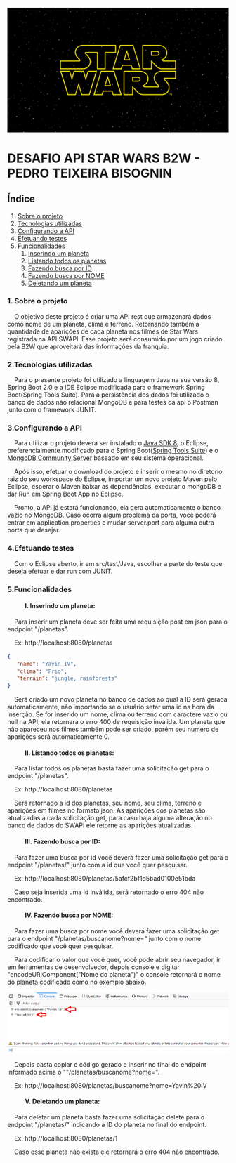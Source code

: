 <p>
  <img src="img/sw.jpg"/> 
</p>

# DESAFIO API STAR WARS B2W - PEDRO TEIXEIRA BISOGNIN

## Índice

 <ol>
  <li><a href="#Sobre">Sobre o projeto</a></li>
  <li><a href="#Tecnologias">Tecnologias utilizadas</a></li>
  <li><a href="#Config">Configurando a API</a></li>
  <li><a href="#Testes">Efetuando testes</a></li>
  <li><a href="#Funcionalidades">Funcionalidades</a>
    <ol>
      <li><a href="#Insere">Inserindo um planeta</a></li>
      <li><a href="#Lista">Listando todos os planetas</a></li>
      <li><a href="#buscaid">Fazendo busca por ID</a></li>
      <li><a href="#buscanome">Fazendo busca por NOME</a></li>
      <li><a href="#deleta">Deletando um planeta</a></li>
    </ol>
  </li>
</ol> 

<dl>
  
### <dt><a name="Sobre">1. Sobre o projeto</a></dt> 

&nbsp;&nbsp;&nbsp;&nbsp;O objetivo deste projeto é criar uma API rest que armazenará dados como nome de um planeta, clima e terreno. Retornando também a quantidade de aparições de cada planeta nos filmes de Star Wars registrada na API SWAPI. Esse projeto será consumido por um jogo criado pela B2W que aproveitará das informações da franquia.

### <dt><a name="Tecnologias">2.Tecnologias utilizadas</a></dt> 
&nbsp;&nbsp;&nbsp;&nbsp;Para o presente projeto foi utilizado a linguagem Java na sua versão 8, Spring Boot 2.0 e a IDE Eclipse modificada para o framework Spring Boot(Spring Tools Suite). 
Para a persistência dos dados foi utilizado o banco de dados não relacional MongoDB e para testes da api o Postman junto com o framework  JUNIT.

### <dt><a name="Config">3.Configurando a API</a></dt>  
&nbsp;&nbsp;&nbsp;&nbsp;Para utilizar o projeto deverá ser instalado o <a href="http://www.oracle.com/technetwork/pt/java/javase/downloads/jdk8-downloads-2133151.html">Java SDK 8</a>, o Eclipse, 
preferencialmente modificado para o Spring Boot(<a href="https://spring.io/tools/sts/all">Spring Tools Suite</a>) e o 
<a href="https://www.mongodb.com/download-center?jmp=nav#community">MongoDB Community Server</a> baseado em seu sistema operacional.

&nbsp;&nbsp;&nbsp;&nbsp;Após isso, efetuar o download do projeto e inserir o mesmo no diretorio raiz do seu workspace do Eclipse, importar um novo projeto Maven pelo Eclipse, esperar o Maven baixar as dependências,
executar o mongoDB e dar Run em Spring Boot App no Eclipse.

&nbsp;&nbsp;&nbsp;&nbsp;Pronto, a API já estará funcionando, ela gera automaticamente o banco vazio no MongoDB. Caso ocorra algum problema da porta, você poderá entrar em application.properties e mudar server.port para alguma outra porta que desejar.

### <dt><a name="Testes">4.Efetuando testes</a></dt>  

&nbsp;&nbsp;&nbsp;&nbsp;Com o Eclipse aberto, ir em src/test/Java, escolher a parte do teste que deseja efetuar e dar run com JUNIT.

### <dt><a name="Funcionalidades">5.Funcionalidades</a></dt>

#### <dd><a name="Insere">I. Inserindo um planeta:</a></dd>  

&nbsp;&nbsp;&nbsp;&nbsp;Para inserir um planeta deve ser feita uma requisição post em json para o endpoint "/planetas".

&nbsp;&nbsp;&nbsp;&nbsp;Ex:
http://localhost:8080/planetas
```JSON
{
   "name": "Yavin IV",
   "clima": "Frio",
   "terrain": "jungle, rainforests"
}
```
&nbsp;&nbsp;&nbsp;&nbsp;Será criado um novo planeta no banco de dados ao qual a ID será gerada automaticamente, não importando se o usuário setar uma id na hora da inserção. Se for inserido um nome, clima ou terreno com caractere vazio ou null na API, ela retornara o erro 400 de requisição inválida. Um planeta que não apareceu nos filmes também pode ser criado, porém seu numero de aparições será automaticamente 0.

#### <dd><a name="Lista">II. Listando todos os planetas:</a></dd>

&nbsp;&nbsp;&nbsp;&nbsp;Para listar todos os planetas basta fazer uma solicitação get para o endpoint "/planetas".

&nbsp;&nbsp;&nbsp;&nbsp;Ex:
http://localhost:8080/planetas

&nbsp;&nbsp;&nbsp;&nbsp;Será retornado a id dos planetas, seu nome, seu clima, terreno e aparições em filmes no formato json. As aparições dos planetas são atualizadas a cada solicitação get, para caso haja alguma alteração no banco de dados do SWAPI ele retorne as aparições atualizadas. 

#### <dd><a name="buscaid">III. Fazendo busca por ID:</a></dd>

&nbsp;&nbsp;&nbsp;&nbsp;Para fazer uma busca por id você deverá fazer uma solicitação get para o endpoint "/planetas/" junto com a id que você quer pesquisar. 

&nbsp;&nbsp;&nbsp;&nbsp;Ex:
http://localhost:8080/planetas/5afcf2bf1d5bad0100e51bda

&nbsp;&nbsp;&nbsp;&nbsp;Caso seja inserida uma id inválida, será retornado o erro 404 não encontrado. 

#### <dd><a name="buscanome">IV. Fazendo busca por NOME:</a></dd>

&nbsp;&nbsp;&nbsp;&nbsp;Para fazer uma busca por nome você deverá fazer uma solicitação get para o endpoint "/planetas/buscanome?nome=" junto com o nome codificado que você quer pesquisar. 

&nbsp;&nbsp;&nbsp;&nbsp;Para codificar o valor que você quer, você pode abrir seu navegador, ir em ferramentas de desenvolvedor, depois console e digitar "encodeURIComponent("Nome do planeta")" o console retornará o nome do planeta codificado como no exemplo abaixo.

<p>
  <img src="img/Exemplo.png"/> 
</p>

&nbsp;&nbsp;&nbsp;&nbsp;Depois basta copiar o código gerado e inserir no final do endpoint informado acima o ""/planetas/buscanome?nome=".

&nbsp;&nbsp;&nbsp;&nbsp;Ex:
http://localhost:8080/planetas/buscanome?nome=Yavin%20IV

#### <dd><a name="deleta">V. Deletando um planeta:</a></dd>

&nbsp;&nbsp;&nbsp;&nbsp;Para deletar um planeta basta fazer uma solicitação delete para o endpoint "/planetas/" indicando a ID do planeta no final do endpoint.

&nbsp;&nbsp;&nbsp;&nbsp;Ex: http://localhost:8080/planetas/1

&nbsp;&nbsp;&nbsp;&nbsp;Caso esse planeta não exista ele retornará o erro 404 não encontrado.
</dl>
